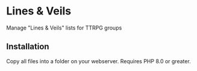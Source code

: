 # Lines & Veils

Manage "Lines & Veils" lists for TTRPG groups

## Installation

Copy all files into a folder on your webserver. Requires PHP 8.0 or greater.
